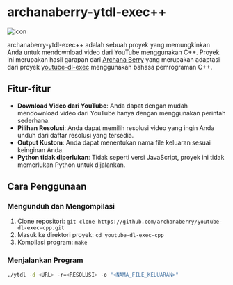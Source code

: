# archanaberry-ytdl-exec++

![icon](archanaberry/icon.png)

archanaberry-ytdl-exec++ adalah sebuah proyek yang memungkinkan Anda untuk mendownload video dari YouTube menggunakan C++. Proyek ini merupakan hasil garapan dari [Archana Berry](https://github.com/archanaberry) yang merupakan adaptasi dari proyek [youtube-dl-exec](https://github.com/microlinkhq/youtube-dl-exec) menggunakan bahasa pemrograman C++.

## Fitur-fitur
- **Download Video dari YouTube**: Anda dapat dengan mudah mendownload video dari YouTube hanya dengan menggunakan perintah sederhana.
- **Pilihan Resolusi**: Anda dapat memilih resolusi video yang ingin Anda unduh dari daftar resolusi yang tersedia.
- **Output Kustom**: Anda dapat menentukan nama file keluaran sesuai keinginan Anda.
- **Python tidak diperlukan**: Tidak seperti versi JavaScript, proyek ini tidak memerlukan Python untuk dijalankan.

## Cara Penggunaan
### Mengunduh dan Mengompilasi
1. Clone repositori: `git clone https://github.com/archanaberry/youtube-dl-exec-cpp.git`
2. Masuk ke direktori proyek: `cd youtube-dl-exec-cpp`
3. Kompilasi program: `make`

### Menjalankan Program
```sh
./ytdl -d <URL> -r=<RESOLUSI> -o "<NAMA_FILE_KELUARAN>"
